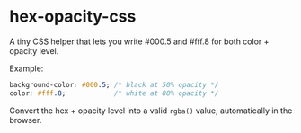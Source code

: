 # hex-opacity-css

A tiny CSS helper that lets you write #000.5 and #fff.8 for both color + opacity level. 


Example: 
```css
background-color: #000.5; /* black at 50% opacity */
color: #fff.8;            /* white at 80% opacity */
```

Convert the hex + opacity level into a valid `rgba()` value, automatically in the browser.
